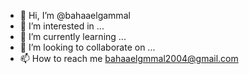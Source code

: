 - 👋 Hi, I’m @bahaaelgammal
- 👀 I’m interested in ...
- 🌱 I’m currently learning ...
- 💞️ I’m looking to collaborate on ...
- 📫 How to reach me bahaaelgmmal2004@gmail.com

<!---
bahaaelgammal/bahaaelgammal is a ✨ special ✨ repository because its `README.md` (this file) appears on your GitHub profile.
You can click the Preview link to take a look at your changes.
--->
